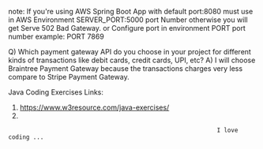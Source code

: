 note: If you're using AWS Spring Boot App with default port:8080 
must use in AWS Environment SERVER_PORT:5000 port Number otherwise you will get Serve 502 Bad Gateway.
                          or
               Configure port in environment PORT port number
                                     example: PORT  7869

Q) Which payment gateway API do you choose in your project for different kinds of transactions like debit cards, credit cards, UPI, etc?
A) I will choose Braintree Payment Gateway because the transactions charges very less compare to Stripe Payment Gateway. 

Java Coding Exercises Links:
  1. https://www.w3resource.com/java-exercises/
  2.                        
                         
                         
                         
                                                               I love coding ...

